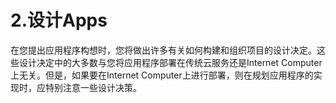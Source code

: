 # 2.设计Apps

在您提出应用程序构想时，您将做出许多有关如何构建和组织项目的设计决定。这些设计决定中的大多数与您将应用程序部署在传统云服务还是Internet Computer上无关。但是，如果要在Internet Computer上进行部署，则在规划应用程序的实现时，应特别注意一些设计决策。

